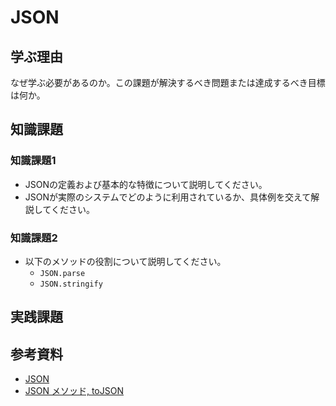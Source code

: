 # JSON

## 学ぶ理由

なぜ学ぶ必要があるのか。この課題が解決するべき問題または達成するべき目標は何か。

## 知識課題

### 知識課題1

- JSONの定義および基本的な特徴について説明してください。
- JSONが実際のシステムでどのように利用されているか、具体例を交えて解説してください。

### 知識課題2

- 以下のメソッドの役割について説明してください。
  - `JSON.parse`
  - `JSON.stringify`

## 実践課題

## 参考資料

- [JSON](https://jsprimer.net/basic/json/)
- [JSON メソッド, toJSON](https://ja.javascript.info/json)
